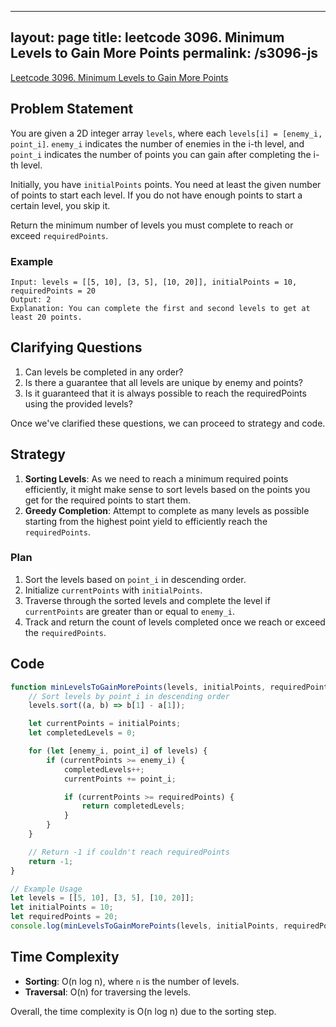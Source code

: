
---
layout: page
title: leetcode 3096. Minimum Levels to Gain More Points
permalink: /s3096-js
---
[Leetcode 3096. Minimum Levels to Gain More Points](https://algoadvance.github.io/algoadvance/l3096)
## Problem Statement
You are given a 2D integer array `levels`, where each `levels[i] = [enemy_i, point_i]`. `enemy_i` indicates the number of enemies in the i-th level, and `point_i` indicates the number of points you can gain after completing the i-th level.

Initially, you have `initialPoints` points. You need at least the given number of points to start each level. If you do not have enough points to start a certain level, you skip it.

Return the minimum number of levels you must complete to reach or exceed `requiredPoints`.

### Example
```plaintext
Input: levels = [[5, 10], [3, 5], [10, 20]], initialPoints = 10, requiredPoints = 20
Output: 2
Explanation: You can complete the first and second levels to get at least 20 points.
```

## Clarifying Questions
1. Can levels be completed in any order?
2. Is there a guarantee that all levels are unique by enemy and points?
3. Is it guaranteed that it is always possible to reach the requiredPoints using the provided levels?

Once we've clarified these questions, we can proceed to strategy and code.

## Strategy
1. **Sorting Levels**: As we need to reach a minimum required points efficiently, it might make sense to sort levels based on the points you get for the required points to start them.
2. **Greedy Completion**: Attempt to complete as many levels as possible starting from the highest point yield to efficiently reach the `requiredPoints`.

### Plan
1. Sort the levels based on `point_i` in descending order.
2. Initialize `currentPoints` with `initialPoints`.
3. Traverse through the sorted levels and complete the level if `currentPoints` are greater than or equal to `enemy_i`.
4. Track and return the count of levels completed once we reach or exceed the `requiredPoints`.

## Code
```javascript
function minLevelsToGainMorePoints(levels, initialPoints, requiredPoints) {
    // Sort levels by point_i in descending order
    levels.sort((a, b) => b[1] - a[1]);

    let currentPoints = initialPoints;
    let completedLevels = 0;

    for (let [enemy_i, point_i] of levels) {
        if (currentPoints >= enemy_i) {
            completedLevels++;
            currentPoints += point_i;

            if (currentPoints >= requiredPoints) {
                return completedLevels;
            }
        }
    }

    // Return -1 if couldn't reach requiredPoints
    return -1;
}

// Example Usage
let levels = [[5, 10], [3, 5], [10, 20]];
let initialPoints = 10;
let requiredPoints = 20;
console.log(minLevelsToGainMorePoints(levels, initialPoints, requiredPoints)); // Output: 2
```

## Time Complexity
- **Sorting**: O(n log n), where `n` is the number of levels.
- **Traversal**: O(n) for traversing the levels.

Overall, the time complexity is O(n log n) due to the sorting step.